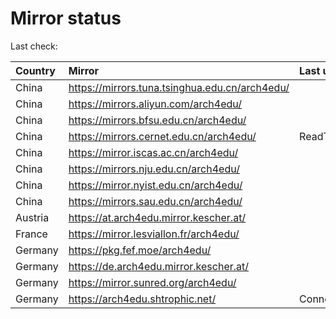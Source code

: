 <script src="./time.js"></script>
# Mirror status
Last check: <script type="text/javascript">localize(1752831081.6282744);</script>

|Country|Mirror|Last update|
|:------|:-----|:----------|
|China|https://mirrors.tuna.tsinghua.edu.cn/arch4edu/|<script type="text/javascript">localize(1752778183);</script>|
|China|https://mirrors.aliyun.com/arch4edu/|<script type="text/javascript">localize(1752821473);</script>|
|China|https://mirrors.bfsu.edu.cn/arch4edu/|<script type="text/javascript">localize(1752778183);</script>|
|China|https://mirrors.cernet.edu.cn/arch4edu/|ReadTimeout|
|China|https://mirror.iscas.ac.cn/arch4edu/|<script type="text/javascript">localize(1752821473);</script>|
|China|https://mirrors.nju.edu.cn/arch4edu/|<script type="text/javascript">localize(1752735372);</script>|
|China|https://mirror.nyist.edu.cn/arch4edu/|<script type="text/javascript">localize(1752778183);</script>|
|China|https://mirrors.sau.edu.cn/arch4edu/|<script type="text/javascript">localize(1752259981);</script>|
|Austria|https://at.arch4edu.mirror.kescher.at/|<script type="text/javascript">localize(1752778183);</script>|
|France|https://mirror.lesviallon.fr/arch4edu/|<script type="text/javascript">localize(1752778183);</script>|
|Germany|https://pkg.fef.moe/arch4edu/|<script type="text/javascript">localize(1752778183);</script>|
|Germany|https://de.arch4edu.mirror.kescher.at/|<script type="text/javascript">localize(1752778183);</script>|
|Germany|https://mirror.sunred.org/arch4edu/|<script type="text/javascript">localize(1752778183);</script>|
|Germany|https://arch4edu.shtrophic.net/|ConnectionError|

<script src="./tablefilter/tablefilter.js"></script>
<script src="./table.js"></script>
